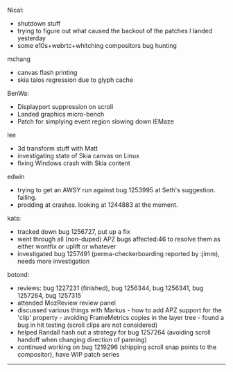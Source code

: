 Nical:
* shutdown stuff
* trying to figure out what caused the backout of the patches I landed yesterday
* some e10s+webrtc+whitching compositors bug hunting



mchang
* canvas flash printing
* skia talos regression due to glyph cache



BenWa:
* Displayport suppression on scroll
* Landed graphics micro-bench
* Patch for simplying event region slowing down IEMaze



lee
* 3d transform stuff with Matt
* investigating state of Skia canvas on Linux
* fixing Windows crash with Skia content



edwin
* trying to get an AWSY run against bug 1253995 at Seth's suggestion. failing.
* prodding at crashes. looking at 1244883 at the moment.



kats:
* tracked down bug 1256727, put up a fix
* went through all (non-duped) APZ bugs affected:46 to resolve them as either wontfix or uplift or whatever
* investigated bug 1257491 (perma-checkerboarding reported by :jimm), needs more investigation



botond:
  - reviews: bug 1227231 (finished), bug 1256344, bug 1256341, bug 1257264, bug 1257315
  - attended MozReview review panel
  - discussed various things with Markus
          - how to add APZ support for the 'clip' property
          - avoiding FrameMetrics copies in the layer tree
          - found a bug in hit testing (scroll clips are not considered)
  - helped Randall hash out a strategy for bug 1257264 (avoiding scroll handoff when changing direction of panning)  
  - continued working on bug 1219296 (shipping scroll snap points to the compositor), have WIP patch series





________________


